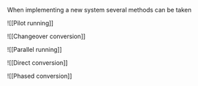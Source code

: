 When implementing a new system several methods can be taken 

![[Pilot running]]

![[Changeover conversion]]

![[Parallel running]]

![[Direct conversion]]

![[Phased conversion]]